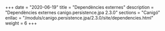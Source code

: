+++
date        = "2020-06-19"
title       = "Dependències externes"
description = "Dependències externes canigo.persistence.jpa 2.3.0"
sections    = "Canigó"
enllac		= "/moduls/canigo.persistence.jpa/2.3.0/site/dependencies.html"
weight		= 6
+++
